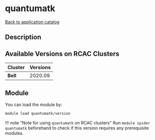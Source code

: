 # quantumatk

[Back to application catalog](../app_catalog.md)

## Description


## Available Versions on RCAC Clusters
|Cluster|Versions|
|---|---|
|**Bell**|2020.09|

## Module
You can load the module by:

```bash
module load quantumatk/version
```

!!! note "Note for using `quantumatk` on RCAC clusters"
    Run `module spider quantumatk` beforehand to check if this version requires any prerequisite modules.
